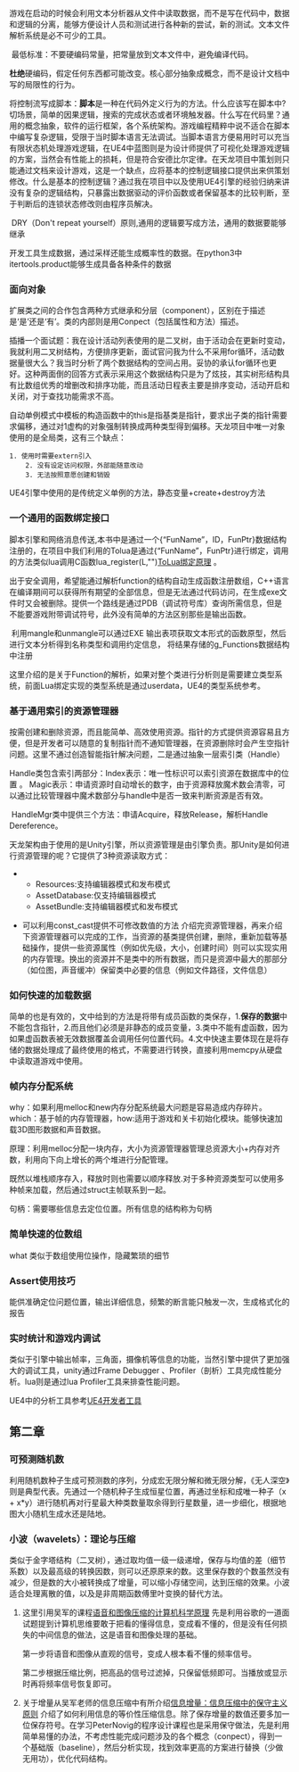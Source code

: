 游戏在启动的时候会利用文本分析器从文件中读取数据，而不是写在代码中，数据和逻辑的分离，能够方便设计人员和测试进行各种新的尝试，新的测试。文本文件解析系统是必不可少的工具。

​	最低标准：不要硬编码常量，把常量放到文本文件中，避免编译代码。

​	**杜绝**硬编码，假定任何东西都可能改变。核心部分抽象成概念，而不是设计文档中写的局限性的行为。

​	将控制流写成脚本：**脚本**是一种在代码外定义行为的方法。什么应该写在脚本中?切场景，简单的因果逻辑，搜索的完成状态或者环境触发器。什么写在代码里？通用的概念抽象，软件的运行框架，各个系统架构。游戏编程精粹中说不适合在脚本中编写复杂逻辑，受限于当时脚本语言无法调试。当脚本语言方便易用时可以充当有限状态机处理游戏逻辑，在UE4中蓝图则是为设计师提供了可视化处理游戏逻辑的方案，当然会有性能上的损耗，但是符合安德比尔定律。在天龙项目中策划则只能通过文档来设计游戏，这是一个缺点，应将基本的控制逻辑接口提供出来供策划修改。什么是基本的控制逻辑？通过我在项目中以及使用UE4引擎的经验归纳来讲没有复杂的逻辑结构，只暴露出数据驱动的评价函数或者保留基本的比较判断，至于判断后的连锁状态修改则由程序员解决。

​	DRY（Don't repeat yourself）原则,通用的逻辑要写成方法，通用的数据要能够继承

​	开发工具生成数据，通过采样还能生成概率性的数据。在python3中itertools.product能够生成具备各种条件的数据



### 面向对象

​	扩展类之间的合作包含两种方式继承和分层（component），区别在于描述是‘是’还是‘有’。类的内部则是用Conpect（包括属性和方法）描述。

插播一个面试题：我在设计活动列表使用的是二叉树，由于活动会在更新时变动，我就利用二叉树结构，方便排序更新，面试官问我为什么不采用for循环，活动数据量很大么？我当时分析了两个数据结构的空间占用。妥协的承认for循环也更好。这种两面倒的回答方式表示采用这个数据结构只是为了炫技，其实树形结构具有比数组优秀的增删改和排序功能，而且活动日程表主要是排序变动，活动开启和关闭，对于查找功能需求不高。



​	自动单例模式中模板的构造函数中的this是指基类是指针，要求出子类的指针需要求偏移，通过对1虚构的对象强制转换成两种类型得到偏移。天龙项目中唯一对象使用的是全局类，这有三个缺点：

 	1. 使用时需要extern引入
		2. 没有设定访问权限，外部能随意改动
		3. 无法按照意愿创建和销毁

UE4引擎中使用的是传统定义单例的方法，静态变量+create+destroy方法

### 一个通用的函数绑定接口

​	脚本引擎和网络消息传送,本书中是通过一个{“FunName”，ID，FunPtr}数据结构注册的，在项目中我们利用的Tolua是通过{“FunName”，FunPtr}进行绑定，调用的方法类似lua调用C函数lua_register(L,"")[ToLua绑定原理](./Tolua绑定原理与优化建议) 。

​	出于安全调用，希望能通过解析function的结构自动生成函数注册数组，C++语言在编译期间可以获得所有期望的全部信息，但是无法通过代码访问，在生成exe文件时又会被删除。提供一个路线是通过PDB（调试符号库）查询所需信息，但是不能要游戏附带调试符号，此外没有简单的方法区别那些是输出函数。

​	利用mangle和unmangle可以通过EXE 输出表项获取文本形式的函数原型，然后进行文本分析得到名称类型和调用约定信息， 将结果存储的g_Functions数据结构中注册

​	这里介绍的是关于Function的解析，如果对整个类进行分析则是需要建立类型系统，前面Lua绑定实现的类型系统是通过userdata，UE4的类型系统参考。

[UE4 Inside]: https://zhuanlan.zhihu.com/p/24319968	"类型系统"

### 基于通用索引的资源管理器

​	按需创建和删除资源，而且能简单、高效使用资源。指针的方式提供资源容易且方便，但是开发者可以随意的复制指针而不通知管理器，在资源删除时会产生空指针问题。这里不通过创造智能指针解决问题，二是通过抽象一层索引类（Handle）

​	Handle类包含索引两部分：Index表示：唯一性标识可以索引资源在数据库中的位置 。    Magic表示：申请资源时自动增长的数字，由于资源释放魔术数会清零，可以通过比较管理器中魔术数部分与handle中是否一致来判断资源是否有效。

​	HandleMgr类中提供三个方法：申请Acquire，释放Release，解析Handle Dereference。

​	天龙架构由于使用的是Unity引擎，所以资源管理是由引擎负责。那Unity是如何进行资源管理的呢？它提供了3种资源读取方式：

- - Resources:支持编辑器模式和发布模式
  - AssetDatabase:仅支持编辑器模式
  - AssetBundle:支持编辑器模式和发布模式

- 可以利用const_cast提供不可修改数值的方法
介绍完资源管理器，再来介绍下资源管理器可以完成的工作，当资源的基类提供创建，删除，重新加载等基础操作，提供一些资源属性（例如优先级，大小，创建时间）则可以实现实用的内存管理。换出的资源并不是类中的所有数据，而只是资源中最大的那部分（如位图，声音缓冲）保留类中必要的信息（例如文件路径，文件信息）

### 如何快速的加载数据

简单的也是有效的，文中给到的方法是将带有成员函数的类保存，1.**保存的数据**中不能包含指针，2.而且他们必须是非静态的成员变量，3.类中不能有虚函数，因为如果虚函数表被无效数据覆盖会调用任何位置代码。4.文中快速主要体现在是将存储的数据处理成了最终使用的格式，不需要进行转换，直接利用memcpy从硬盘中读取道游戏中使用。

### 帧内存分配系统

why：如果利用melloc和new内存分配系统最大问题是容易造成内存碎片。which：基于帧的内存管理器，how:适用于游戏和关卡初始化模块。能够快速加载3D图形数据和声音数据。

原理：利用melloc分配一块内存，大小为资源管理器管理总资源大小+内存对齐数，利用向下向上增长的两个堆进行分配管理。

既然以堆栈顺序存入，释放时则也需要以顺序释放.对于多种资源类型可以使用多种帧来加载，然后通过struct主帧联系到一起。

句柄：需要哪些信息去定位位置。所有信息的结构称为句柄

### 简单快速的位数组

what 类似于数组使用位操作，隐藏繁琐的细节

### Assert使用技巧

能供准确定位问题位置，输出详细信息，频繁的断言能只触发一次，生成格式化的报告

### 实时统计和游戏内调试

类似于引擎中输出帧率，三角面，摄像机等信息的功能，当然引擎中提供了更加强大的调试工具，unity通过Frame Debugger 、Profiler（剖析）工具完成性能分析。lua则是通过lua  Profiler工具来排查性能问题。

UE4中的分析工具参考[UE4开发者工具](https://docs.unrealengine.com/zh-CN/Engine/Tools/DevTools/index.html)



## 第二章

### 可预测随机数

利用随机数种子生成可预测数的序列，分成宏无限分解和微无限分解，《无人深空》则是典型代表。先通过一个随机种子生成恒星位置，再通过坐标和成唯一种子（x + x*y）进行随机再对行星最大种类数量取余得到行星数量，进一步细化，根据地图大小随机生成水还是陆地。

### 小波（wavelets）：理论与压缩

类似于金字塔结构（二叉树），通过取均值一级一级递增，保存与均值的差（细节系数）以及最高级的转换因数，则可以还原原来的数。这里保存数的个数虽然没有减少，但是数的大小被转换成了增量，可以缩小存储空间，达到压缩的效果。小波适合处理离散的值，以及是非周期函数傅里叶变换的替代方法。

1. 这里引用吴军的课程[语音和图像压缩的计算机科学原理](https://www.biji.com/article/xzYo2GPNq4W8VERnlJejyRBZbnw0d9 ) 先是利用谷歌的一道面试题提到计算机思维要敢于把看的懂得信息，变成看不懂的，但是没有任何损失的中间信息的做法，这是语音和图像处理的基础。

   第一步将语音和图像从直观的信号，变成人根本看不懂的频率信号。

   第二步根据压缩比例，把高品的信号过滤掉，只保留低频即可。当播放或显示时再将频率信号恢复即可。

2. 关于增量从吴军老师的信息压缩中有所介绍[信息增量：信息压缩中的保守主义原则](https://www.biji.com/article/R2Mo65zY4QZ3VnmorlKqEdNAa98jGB ) 介绍了如何利用信息的等价性压缩信息。除了保存增量的数值还要多加一位保存符号。在学习PeterNovig的程序设计课程也是采用保守做法，先是利用简单易懂的办法，不考虑性能完成问题涉及的各个概念（conpect），得到一个基础版（baseline），然后分析实现，找到效率更高的方案进行替换（少做无用功），优化代码结构。